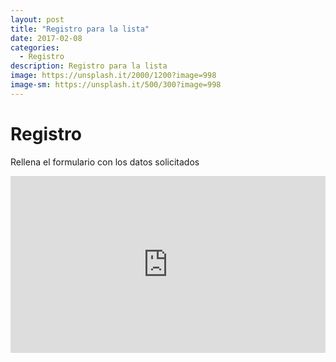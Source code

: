 ```yaml
---
layout: post
title: "Registro para la lista"
date: 2017-02-08
categories:
  - Registro
description: Registro para la lista
image: https://unsplash.it/2000/1200?image=998
image-sm: https://unsplash.it/500/300?image=998
---
```


Registro
=============

Rellena el formulario con los datos solicitados

<div style="position: relative;
            padding-bottom: 56.25%;
            height: 0;
            overflow: hidden;">
<iframe style="position: absolute;
                 top:0;
                 left: 0;
                 width: 100%;
                 height: 100%;" src="https://docs.google.com/forms/d/e/1FAIpQLSfTjkglReXQDkqjNtGiq-Lia9btHCo3BjHfA_UXPg8JBbAd8w/viewform?embedded=true" width="760" height="1500" frameborder="0" marginheight="0" marginwidth="0">Cargando...</iframe>
</div>